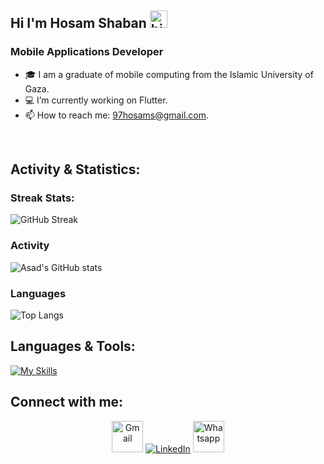 ## Hi I'm Hosam Shaban <img src="https://user-images.githubusercontent.com/1303154/88677602-1635ba80-d120-11ea-84d8-d263ba5fc3c0.gif" width="28px" height="28px" alt="hi">

<h3 align="left">Mobile Applications Developer</h3>

<!-- TODO: Add last video link -->

- 🎓 I am a graduate of mobile computing from the Islamic University of Gaza.
- 💻 I’m currently working on Flutter.
- 📫 How to reach me: 97hosams@gmail.com.

<br/>


## Activity & Statistics:
 ### Streak Stats:
![GitHub Streak](https://github-readme-streak-stats.herokuapp.com/?user=HosamShaban&theme=react)

### Activity
<!--
![Anurag's GitHub stats](https://github-readme-stats-sigma-five.vercel.app/api?username=anawajha&show_icons=true&theme=react)
-->
![Asad's GitHub stats](https://github-readme-stats-sigma-five.vercel.app/api?username=HosamShaban&show_icons=true&theme=react&include_all_commits=true&count_private=true)


### Languages
![Top Langs](https://github-readme-stats-sigma-five.vercel.app/api/top-langs/?username=HosamShaban&layout=compact&theme=react)
</div>

## Languages & Tools:
[![My Skills](https://skills.thijs.gg/icons?i=firebase,git,github,kotlin,postman,androidstudio,figma,dart,flutter,mysql,sqlite,java,xd,swift)](https://skills.thijs.gg)
</div>


## Connect with me:
<p align="center">
	<a target="_blank" href="mailto:97hosams@gmail.com"><img src="https://github.com/gauravghongde/social-icons/blob/master/PNG/Color/Gmail.png" width='50px' alt="Gmail"/></a>
	<a target="_blank" href="https://www.linkedin.com/in/hosam-shaban/"><img src="https://github.com/gauravghongde/social-icons/blob/master/SVG/Color/LinkedIN.svg" alt="LinkedIn"/></a>
	<a target="_blank" href="https://wa.me/+970567999242"><img src="https://github.com/gauravghongde/social-icons/blob/master/PNG/Color/WhatsApp.png" width='50px' alt="Whatsapp"/></a>
</div>
